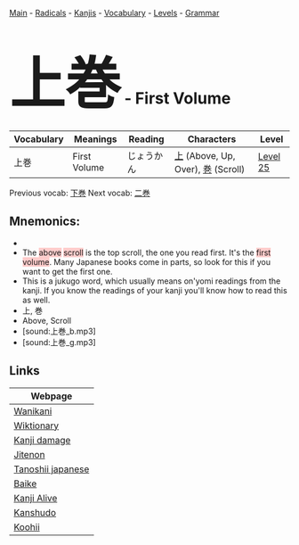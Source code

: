 <style> bigfont {font-size: 100px}</style>
[Main](../README.md) -
[Radicals](../radicals.md) -
[Kanjis](../kanjis.md) -
[Vocabulary](../vocabulary.md) -
[Levels](../levels.md) -
[Grammar](../grammar.md)
# <bigfont> 上巻</bigfont> - First Volume 

| Vocabulary | Meanings | Reading | Characters | Level |
| --- | --- | --- | --- | --- |
| 上巻 | First Volume | じょうかん |  [上](../kanjis/上.md) (Above, Up, Over), [巻](../kanjis/巻.md) (Scroll) | [Level 25](../levels/wk_level25.md) |

Previous vocab: [下巻](下巻.md) Next vocab: [二巻](二巻.md) 

## Mnemonics:

* 
* The <span style="background-color:#ffcccb"> above</span> <span style="background-color:#ffcccb"> scroll</span> is the top scroll, the one you read first. It's the <span style="background-color:#ffcccb"> first volume</span>. Many Japanese books come in parts, so look for this if you want to get the first one.
* This is a jukugo word, which usually means on'yomi readings from the kanji. If you know the readings of your kanji you'll know how to read this as well.
* 上, 巻
* Above, Scroll
* [sound:上巻_b.mp3]
* [sound:上巻_g.mp3]


## Links 

| Webpage |
| --- |
| [Wanikani          ](https://www.wanikani.com/kanji/上巻) |
| [Wiktionary        ](https://en.wiktionary.org/wiki/上巻) |
| [Kanji damage      ](http://www.kanjidamage.com/kanji/search?utf8=✓&q=上巻) |
| [Jitenon           ](https://jitenon.com/kanji/上巻) |
| [Tanoshii japanese ](https://www.tanoshiijapanese.com/dictionary/kanji.cfm?k=上巻) |
| [Baike             ](https://baike.baidu.com/item/上巻) |
| [Kanji Alive       ](https://app.kanjialive.com/上巻) |
| [Kanshudo          ](https://www.kanshudo.com/searchmn?q=上巻) |
| [Koohii            ](https://kanji.koohii.com/study/kanji/上巻) |

